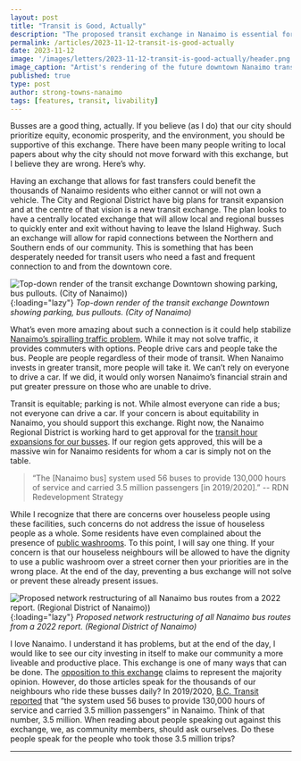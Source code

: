 ```yaml
---
layout: post
title: "Transit is Good, Actually"
description: "The proposed transit exchange in Nanaimo is essential for promoting equity, economic prosperity, and environmental sustainability. Investing in the exchange enhances Nanaimo's livability and productivity. Opposition may not represent the thousands who rely on buses daily. Supporting this initiative aligns with a vision for a more inclusive and accessible city." 
permalink: /articles/2023-11-12-transit-is-good-actually
date: 2023-11-12
image: '/images/letters/2023-11-12-transit-is-good-actually/header.png'
image_caption: "Artist's rendering of the future downtown Nanaimo transit exchange. (City of Nanaimo)"
published: true
type: post
author: strong-towns-nanaimo
tags: [features, transit, livability]
---
```


Busses are a good thing, actually. If you believe (as I do) that our city should prioritize equity, economic prosperity, and the environment, you should be supportive of this exchange. There have been many people writing to local papers about why the city should not move forward with this exchange, but I believe they are wrong. Here’s why. 

Having an exchange that allows for fast transfers could benefit the thousands of Nanaimo residents who either cannot or will not own a vehicle. The City and Regional District have big plans for transit expansion and at the centre of that vision is a new transit exchange. The plan looks to have a centrally located exchange that will allow local and regional busses to quickly enter and exit without having to leave the Island Highway. Such an exchange will allow for rapid connections between the Northern and Southern ends of our community. This is something that has been desperately needed for transit users who need a fast and frequent connection to and from the downtown core. 

![Top-down render of the transit exchange Downtown showing parking, bus pullouts. (City of Nanaimo))]({{site.baseurl}}/images/letters/2023-11-12-transit-is-good-actually/transit-exchange-cross-section.png){:loading="lazy"}
*Top-down render of the transit exchange Downtown showing parking, bus pullouts. (City of Nanaimo)*

What’s even more amazing about such a connection is it could help stabilize [Nanaimo’s spiralling traffic problem](https://www.strongtowns.org/journal/2020/1/7/does-building-transit-reduce-traffic-congestion). While it may not solve traffic, it provides commuters with options. People drive cars and people take the bus. People are people regardless of their mode of transit. When Nanaimo invests in greater transit, more people will take it. We can’t rely on everyone to drive a car. If we did, it would only worsen Nanaimo’s financial strain and put greater pressure on those who are unable to drive.

Transit is equitable; parking is not. While almost everyone can ride a bus; not everyone can drive a car. If your concern is about equitability in Nanaimo, you should support this exchange. Right now, the Nanaimo Regional District is working hard to get approval for the [transit hour expansions for our busses](https://www.bctransit.com/documents/1529721448916). If our region gets approved, this will be a massive win for Nanaimo residents for whom a car is simply not on the table. 

> “The [Nanaimo bus] system used 56 buses to provide 130,000 hours of service and carried 3.5 million passengers [in 2019/2020].” -- RDN Redevelopment Strategy

While I recognize that there are concerns over houseless people using these facilities, such concerns do not address the issue of houseless people as a whole. Some residents have even complained about the presence of [public washrooms](https://nanaimonewsnow.com/2023/09/25/city-believes-new-downtown-nanaimo-bus-exchange-will-improve-public-safety-others-strongly-disagree/). To this point, I will say one thing. If your concern is that our houseless neighbours will be allowed to have the dignity to use a public washroom over a street corner then your priorities are in the wrong place. At the end of the day, preventing a bus exchange will not solve or prevent these already present issues. 

![Proposed network restructuring of all Nanaimo bus routes from a 2022 report. (Regional District of Nanaimo))]({{site.baseurl}}/images/letters/2023-11-12-transit-is-good-actually/bc-transit-proposed-rdn-routes.png){:loading="lazy"}
*Proposed network restructuring of all Nanaimo bus routes from a 2022 report. (Regional District of Nanaimo)*

I love Nanaimo. I understand it has problems, but at the end of the day, I would like to see our city investing in itself to make our community a more liveable and productive place. This exchange is one of many ways that can be done. The [opposition to this exchange](https://www.nanaimobulletin.com/opinion/letter-to-the-editor-bus-loop-decision-dulls-enthusiasm-to-participate-in-democratic-process-5888648) claims to represent the majority opinion. However, do those articles speak for the thousands of our neighbours who ride these busses daily? In 2019/2020, [B.C. Transit reported](https://www.bctransit.com/documents/1529721448916) that “the system used 56 buses to provide 130,000 hours of service and carried 3.5 million passengers” in Nanaimo. Think of that number, 3.5 million. When reading about people speaking out against this exchange, we, as community members, should ask ourselves. Do these people speak for the people who took those 3.5 million trips?

***